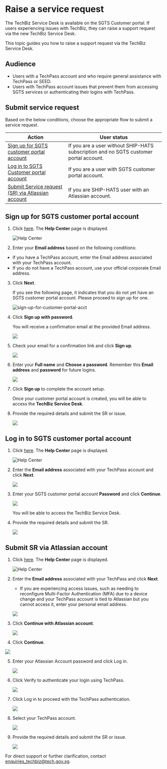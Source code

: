 # Raise a service request


The TechBiz Service Desk is available on the SGTS Customer portal.  If users experiencing issues with TechBiz, they can raise a support request via the new TechBiz Service Desk. 

This topic guides you how to raise a support request via the TechBiz Service Desk.

## Audience

- Users with a TechPass account and who require general assistance with TechPass or SEED.  
- Users with TechPass account issues that prevent them from accessing SGTS services or authenticating their logins with TechPass.


## Submit service request

Based on the below conditions, choose the appropriate flow to submit a service request.

|Action|User status|
|---|---|
[Sign up for SGTS customer portal account](#sign-up-for-sgts-customer-portal-account)| If you are a user without SHIP-HATS subscription and no SGTS customer portal account.|
[Log in to SGTS Customer portal account](#log-in-to-sgts-customer-portal-account)|If you are a user with SGTS customer portal account.|
|[Submit Service request (SR) via Atlassian account](#submit-sr-via-atlassian-account) | If you are SHIP-HATS user with an Atlassian account.|


## Sign up for SGTS customer portal account

1. Click [here](https://go.gov.sg/techbiz-sr).  The **Help Center** page is displayed.

    ![Help Center](/images/help-center.png)

2. Enter your **Email address** based on the following conditions:

- If you have a TechPass account, enter the Email address associated with your TechPass account.
- If you do not have a TechPass account, use your official corporate Email address.

3. Click **Next**.

    If you see the following page, it indicates that you do not yet have an SGTS customer portal account. Please proceed to sign up for one.

    ![sign-up-for-customer-portal-acct](/images/sign-up-for-customer-portal-acct.png)

4. Click **Sign up with password**. 

    You will receive a confirmation email at the provided Email address.

    ![](/images/check-email.png)

5. Check your email for a confirmation link and click **Sign up**.

    ![](/images/sign-up-email.png)

6. Enter your **Full name** and **Choose a password**. Remember this **Email address** and **password** for future logins.

    ![](/images/signup-to-continue.png)

7. Click **Sign up** to complete the account setup.

    Once your customer portal account is created, you will be able to access the **TechBiz Service Desk**.

8. Provide the required details and submit the SR or issue.

    ![](/images/raise-sr.png)

## Log in to SGTS customer portal account

1. Click [here](https://go.gov.sg/techbiz-sr).  The **Help Center** page is displayed.

    ![Help Center](/images/help-center.png)

2. Enter the **Email address** associated with your TechPass account and click **Next**.

    ![](/images/log-into-customer-portal-acct.png)

3. Enter your SGTS customer portal account **Password** and click **Continue**.

    ![](/images/enter-customer-portal-acct-pwd.png)

    You will be able to access the TechBiz Service Desk.

4. Provide the required details and submit the SR.

    ![](/images/raise-sr.png)

## Submit SR via Atlassian account

1. Click [here](https://go.gov.sg/techbiz-sr).  The **Help Center** page is displayed.

    ![Help Center](/images/help-center.png)

2. Enter the **Email address** associated with your TechPass and click **Next**.
    - If you are experiencing access issues, such as needing to reconfigure Multi-Factor Authentication (MFA) due to a device change and your TechPass account is tied to Atlassian but you cannot access it, enter your personal email address.
       
    ![](/images/log-into-customer-portal-acct.png)

4. Click **Continue with Atlassian account**.

    ![](/images/cont-atlassian-sh.png)

5.  Click **Continue**.

   ![](/images/atlassian1-sh.png)

5. Enter your Atlassian Account password and click Log in.

   ![](/images/sh-atlassian.png)

6. Click Verify to authenticate your login using TechPass.

   ![](/images/verify1-sh.png)

7. Click Log in to proceed with the TechPass authentication.

    ![](/images/verify-sh.png)

8. Select your TechPass account.

    ![](/images/tp-account-sh.png)

9. Provide the required details and submit the SR or issue.

    ![](/images/raise-sr.png)


For direct support or further clarification, contact enquiries_techbiz@tech.gov.sg.









  




